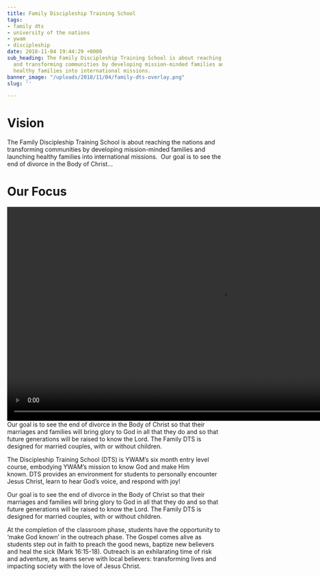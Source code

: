 ```yaml
---
title: Family Discipleship Training School
tags:
- family dts
- university of the nations
- ywam
- discipleship
date: 2018-11-04 19:44:29 +0000
sub_heading: The Family Discipleship Training School is about reaching the nations
  and transforming communities by developing mission-minded families and launching
  healthy families into international missions.
banner_image: "/uploads/2018/11/04/family-dts-overlay.png"
slug: ''

---
```

# Vision

The Family Discipleship Training School is about reaching the nations and transforming communities by developing mission-minded families and launching healthy families into international missions.  Our goal is to see the end of divorce in the Body of Christ…

# Our Focus

<video height="500px" frameborder="0"><source src="https://player.vimeo.com/video/103874380" type="video/mp4"></video> Our goal is to see the end of divorce in the Body of Christ so that their marriages and families will bring glory to God in all that they do and so that future generations will be raised to know the Lord. The Family DTS is designed for married couples, with or without children.

The Discipleship Training School (DTS) is YWAM’s six month entry level course, embodying YWAM’s mission to know God and make Him known. DTS provides an environment for students to personally encounter Jesus Christ, learn to hear God’s voice, and respond with joy!

Our goal is to see the end of divorce in the Body of Christ so that their marriages and families will bring glory to God in all that they do and so that future generations will be raised to know the Lord. The Family DTS is designed for married couples, with or without children.

At the completion of the classroom phase, students have the opportunity to ‘make God known’ in the outreach phase. The Gospel comes alive as students step out in faith to preach the good news, baptize new believers and heal the sick (Mark 16:15-18). Outreach is an exhilarating time of risk and adventure, as teams serve with local believers: transforming lives and impacting society with the love of Jesus Christ.